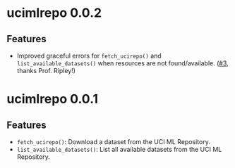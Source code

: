 # ucimlrepo 0.0.2

## Features

- Improved graceful errors for `fetch_ucirepo()` and `list_available_datasets()`
  when resources are not found/available. ([#3](https://github.com/coatless-rpkg/ucimlrepo/issues/3),
  thanks Prof. Ripley!)

# ucimlrepo 0.0.1

## Features

- `fetch_ucirepo()`: Download a dataset from the UCI ML Repository.
- `list_available_datasets()`: List all available datasets from the UCI ML Repository.

